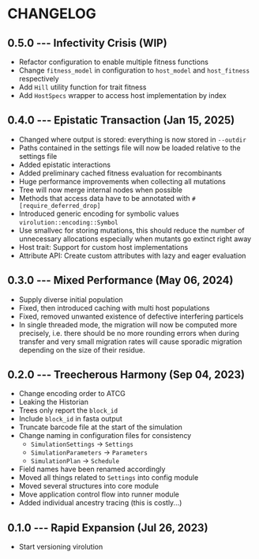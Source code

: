 # CHANGELOG

## 0.5.0 --- Infectivity Crisis (WIP)

- Refactor configuration to enable multiple fitness functions
- Change `fitness_model` in configuration to `host_model` and `host_fitness` respectively
- Add `Hill` utility function for trait fitness
- Add `HostSpecs` wrapper to access host implementation by index

## 0.4.0 --- Epistatic Transaction (Jan 15, 2025)

- Changed where output is stored: everything is now stored in `--outdir`
- Paths contained in the settings file will now be loaded relative to the
  settings file
- Added epistatic interactions
- Added preliminary cached fitness evaluation for recombinants
- Huge performance improvements when collecting all mutations
- Tree will now merge internal nodes when possible
- Methods that access data have to be annotated with `#[require_deferred_drop]`
- Introduced generic encoding for symbolic values `virolution::encoding::Symbol`
- Use smallvec for storing mutations, this should reduce the number of unnecessary
  allocations especially when mutants go extinct right away
- Host trait: Support for custom host implementations
- Attribute API: Create custom attributes with lazy and eager evaluation

## 0.3.0 --- Mixed Performance (May 06, 2024)

- Supply diverse initial population
- Fixed, then introduced caching with multi host populations
- Fixed, removed unwanted existence of defective interfering particels
- In single threaded mode, the migration will now be computed more precisely,
  i.e. there should be no more rounding errors when during transfer and very
  small migration rates will cause sporadic migration depending on the size of
  their residue.

## 0.2.0 --- Treecherous Harmony (Sep 04, 2023)

- Change encoding order to ATCG
- Leaking the Historian
- Trees only report the `block_id`
- Include `block_id` in fasta output
- Truncate barcode file at the start of the simulation
- Change naming in configuration files for consistency
    - `SimulationSettings` -> `Settings`
    - `SimulationParameters` -> `Parameters`
    - `SimulationPlan` -> `Schedule`
- Field names have been renamed accordingly
- Moved all things related to `Settings` into config module
- Moved several structures into core module
- Move application control flow into runner module
- Added individual ancestry tracing (this is costly...)

## 0.1.0 --- Rapid Expansion (Jul 26, 2023)

- Start versioning virolution

